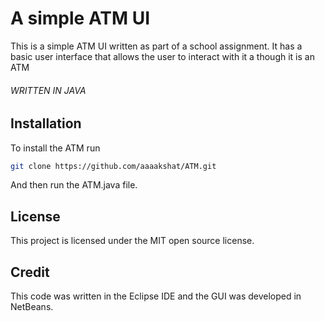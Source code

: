 # A simple ATM UI

This is a simple ATM UI written as part of a school assignment. It has a basic user interface that allows the user to interact with it a though it is an ATM

###### WRITTEN IN JAVA

## Installation

To install the ATM run
```bash
git clone https://github.com/aaaakshat/ATM.git
```
And then run the ATM.java file.

## License

This project is licensed under the MIT open source license.

## Credit

This code was written in the Eclipse IDE and the GUI was developed in NetBeans.
